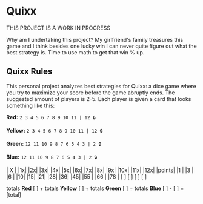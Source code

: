 # Quixx
THIS PROJECT IS A WORK IN PROGRESS

Why am I undertaking this project? My girlfriend's family treasures this game and I think besides one lucky win I can never quite figure out what the best strategy is. Time to use math to get that win % up.

## Quixx Rules
This personal project analyzes best strategies for Quixx: a dice game where you try to maximize your score before the game abruptly ends. The suggested amount of players is 2-5. Each player is given a card that looks something like this:

**Red:** `2 3 4 5 6 7 8 9 10 11 | 12 🔒`

**Yellow:** `2 3 4 5 6 7 8 9 10 11 | 12 🔒`

**Green:** `12 11 10 9 8 7 6 5 4 3 | 2 🔒`

**Blue:** `12 11 10 9 8 7 6 5 4 3 | 2 🔒`

|  X   | |1x| |2x| |3x| |4x| |5x| |6x| |7x| |8x| |9x| |10x| |11x| |12x| 
|points| |1 | |3 | |6 | |10| |15| |21| |28| |36| |45| |55 | |66 | |78 |      [ ] [ ] [ ] [ ]

totals **Red** [ ] + totals **Yellow** [ ] + totals **Green** [ ] + totals **Blue** [ ] - [ ] = [total]
